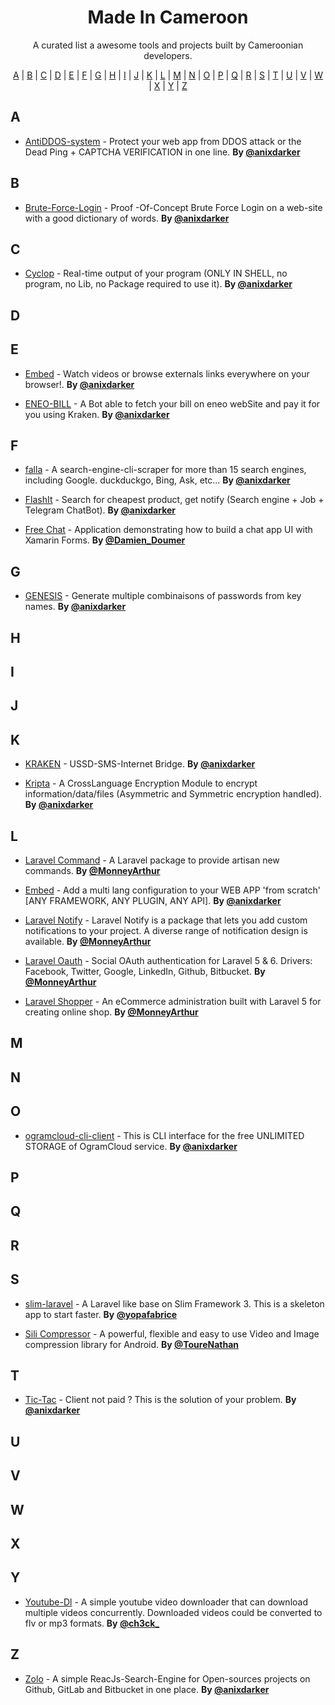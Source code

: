 <h1 align="center">Made In Cameroon</h1>
<p align="center">A curated list a awesome tools and projects built by Cameroonian developers.</p>

<p align="center">
  <a href="#A">A</a> | <a href="#B">B</a> | <a href="#C">C</a> | <a href="#D">D</a> | <a href="#E">E</a> | <a href="#F">F</a> | <a href="#G">G</a> | <a href="#H">H</a> | <a href="#I">I</a> | <a href="#J">J</a> | <a href="#K">K</a> | <a href="#L">L</a> | <a href="#M">M</a> | <a href="#N">N</a> | <a href="#O">O</a> | <a href="#P">P</a> | <a href="#Q">Q</a> | <a href="#R">R</a> | <a href="#S">S</a> | <a href="#T">T</a> | <a href="#U">U</a> | <a href="#V">V</a> | <a href="#W">W</a> | <a href="#X">X</a> | <a href="#Y">Y</a> | <a href="#Z">Z</a>
</p>

## <a name="A"> </a>A

* [AntiDDOS-system](https://github.com/Sanix-Darker/AntiDDOS-system) - Protect your web app from DDOS attack or the Dead Ping + CAPTCHA VERIFICATION in one line. **By [@anixdarker](https://twitter.com/sanixdarker)**

## <a name="B"> </a>B

* [Brute-Force-Login](https://github.com/Sanix-Darker/Brute-Force-Login) - Proof -Of-Concept Brute Force Login on a web-site with a good dictionary of words. **By [@anixdarker](https://twitter.com/sanixdarker)**

## <a name="C"> </a>C

* [Cyclop](https://github.com/Sanix-Darker/cyclop) - Real-time output of your program (ONLY IN SHELL, no program, no Lib, no Package required to use it). **By [@anixdarker](https://twitter.com/sanixdarker)**

## <a name="D"> </a>D
## <a name="E"> </a>E

* [Embed](https://github.com/Sanix-Darker/Embed) - Watch videos or browse externals links everywhere on your browser!. **By [@anixdarker](https://twitter.com/sanixdarker)**

* [ENEO-BILL](https://github.com/Sanix-Darker/eneo_bill) - A Bot able to fetch your bill on eneo webSite and pay it for you using Kraken. **By [@anixdarker](https://twitter.com/sanixdarker)**

## <a name="F"> </a>F

* [falla](https://github.com/Sanix-Darker/falla) - A search-engine-cli-scraper for more than 15 search engines, including Google. duckduckgo, Bing, Ask, etc... **By [@anixdarker](https://twitter.com/sanixdarker)**

* [FlashIt](https://github.com/Sanix-Darker/FlashIt) - Search for cheapest product, get notify (Search engine + Job + Telegram ChatBot). **By [@anixdarker](https://twitter.com/sanixdarker)**

* [Free Chat](https://github.com/DamienDoumer/freechat) - Application demonstrating how to build a chat app UI with Xamarin Forms. **By [@Damien_Doumer](https://twitter.com/Damien_Doumer_)**

## <a name="G"> </a>G

* [GENESIS](https://github.com/Sanix-Darker/GENESIS) - Generate multiple combinaisons of passwords from key names. **By [@anixdarker](https://twitter.com/sanixdarker)**

## <a name="H"> </a>H
## <a name="I"> </a>I
## <a name="J"> </a>J
## <a name="K"> </a>K

* [KRAKEN](https://github.com/Sanix-Darker/kraken) - USSD-SMS-Internet Bridge. **By [@anixdarker](https://twitter.com/sanixdarker)**

* [Kripta](https://github.com/Sanix-Darker/kripta) - A CrossLanguage Encryption Module to encrypt information/data/files (Asymmetric and Symmetric encryption handled). **By [@anixdarker](https://twitter.com/sanixdarker)**

## <a name="L"> </a>L

* [Laravel Command](https://github.com/mckenziearts/laravel-command) - A Laravel package to provide artisan new commands. **By [@MonneyArthur](https://twitter.com/monneyarthur)**

* [Embed](https://github.com/Sanix-Darker/Lang-app) - Add a multi lang configuration to your WEB APP 'from scratch' [ANY FRAMEWORK, ANY PLUGIN, ANY API]. **By [@anixdarker](https://twitter.com/sanixdarker)**


* [Laravel Notify](https://github.com/mckenziearts/laravel-notify) - Laravel Notify is a package that lets you add custom notifications to your project. A diverse range of notification design is available. **By [@MonneyArthur](https://twitter.com/monneyarthur)**


* [Laravel Oauth](https://github.com/mckenziearts/laravel-oauth) - Social OAuth authentication for Laravel 5 & 6. Drivers: Facebook, Twitter, Google, LinkedIn, Github, Bitbucket. **By [@MonneyArthur](hhttps://twitter.com/monneyarthur)**
  

* [Laravel Shopper](https://github.com/shopperlabs/shopper) - An eCommerce administration built with Laravel 5 for creating online shop. **By [@MonneyArthur](https://twitter.com/monneyarthur)**

## <a name="M"> </a>M
## <a name="N"> </a>N
## <a name="O"> </a>O

* [ogramcloud-cli-client](https://github.com/Sanix-Darker/ogramcloud-cli-client) - This is CLI interface for the free UNLIMITED STORAGE of OgramCloud service. **By [@anixdarker](https://twitter.com/sanixdarker)**

## <a name="P"> </a>P
## <a name="Q"> </a>Q
## <a name="R"> </a>R
## <a name="S"> </a>S

* [slim-laravel](https://github.com/fabriceyopa/slim-laravel) - A Laravel like base on Slim Framework 3. This is a skeleton app to start faster. **By [@yopafabrice](https://twitter.com/yopafabrice)**

* [Sili Compressor](https://github.com/Tourenathan-G5organisation/SiliCompressor) - A powerful, flexible and easy to use Video and Image compression library for Android. **By [@ToureNathan](https://twitter.com/tourenathan)**

## <a name="T"> </a>T

* [Tic-Tac](https://github.com/Sanix-Darker/Tic-Tac) - Client not paid ? This is the solution of your problem. **By [@anixdarker](https://twitter.com/sanixdarker)**

## <a name="U"> </a>U
## <a name="V"> </a>V
## <a name="W"> </a>W
## <a name="X"> </a>X
## <a name="Y"> </a>Y

* [Youtube-Dl](https://github.com/ch3ck/youtube-dl) - A simple youtube video downloader that can download multiple videos concurrently. Downloaded videos could be converted to flv or mp3 formats. **By [@ch3ck_](https://twitter.com/ch3ck_)**
  
## <a name="Z"> </a>Z

* [Zolo](https://github.com/Sanix-Darker/zolo) - A simple ReacJs-Search-Engine for Open-sources projects on Github, GitLab and Bitbucket in one place. **By [@anixdarker](https://twitter.com/sanixdarker)**